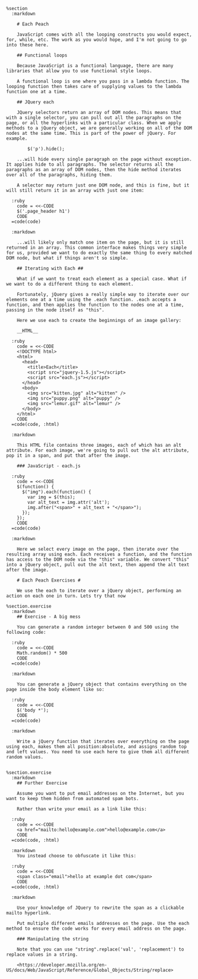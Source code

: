     %section
      :markdown

        # Each Peach

        JavaScript comes with all the looping constructs you would expect, for, while, etc. The work as you would hope, and I'm not going to go into these here.

        ## Functional loops

        Because JavaScript is a functional language, there are many libraries that allow you to use functional style loops.

        A functional loop is one where you pass in a lambda function. The looping function then takes care of supplying values to the lambda function one at a time.

        ## JQuery each

        JQuery selectors return an array of DOM nodes. This means that with a single selector, you can pull out all the paragraphs on the page, or all the hyperlinks with a particular class. When we apply methods to a jQuery object, we are generally working on all of the DOM nodes at the same time. This is part of the power of jQuery. For example.

            $('p').hide();

        ...will hide every single paragraph on the page without exception. It applies hide to all paragraphs. The selector returns all the paragraphs as an array of DOM nodes, then the hide method iterates over all of the paragraphs, hiding them.

        A selector may return just one DOM node, and this is fine, but it will still return it in an array with just one item:

      :ruby
        code = <<-CODE
        $('.page_header h1')
        CODE
      =code(code)

      :markdown

        ...will likely only match one item on the page, but it is still returned in an array. This common interface makes things very simple for us, provided we want to do exactly the same thing to every matched DOM node, but what if things aren't so simple.

        ## Iterating with Each ##

        What if we want to treat each element as a special case. What if we want to do a different thing to each element.

        Fortunately, jQuery gives a really simple way to iterate over our elements one at a time using the .each function. .each accepts a function, and then applies the function to the nodes one at a time, passing in the node itself as "this".

        Here we use each to create the beginnings of an image gallery:

        __HTML__

      :ruby
        code = <<-CODE
        <!DOCTYPE html>
        <html>
          <head>
            <title>Each</title>
            <script src="jquery-1.5.js"></script>
            <script src="each.js"></script>
          </head>
          <body>
            <img src="kitten.jpg" alt="kitten" />
            <img src="puppy.png" alt="puppy" />
            <img src="lemur.gif" alt="lemur" />
          </body>
        </html>
        CODE
      =code(code, :html)

      :markdown

        This HTML file contains three images, each of which has an alt attribute. For each image, we're going to pull out the alt attribute, pop it in a span, and put that after the image.

        ### JavaScript - each.js

      :ruby
        code = <<-CODE
        $(function() {
          $("img").each(function() {
            var img = $(this);
            var alt_text = img.attr('alt');
            img.after("<span>" + alt_text + "</span>");
          });
        });
        CODE
      =code(code)

      :markdown

        Here we select every image on the page, then iterate over the resulting array using each. Each receives a function, and the function has access to the DOM node via the "this" variable. We convert "this" into a jQuery object, pull out the alt text, then append the alt text after the image.

        # Each Peach Exercises #

        We use the each to iterate over a jQuery object, performing an action on each one in turn. Lets try that now

    %section.exercise
      :markdown
        ## Exercise - A big mess

        You can generate a random integer between 0 and 500 using the following code:

      :ruby
        code = <<-CODE
        Math.random() * 500
        CODE
      =code(code)

      :markdown

        You can generate a jQuery object that contains everything on the page inside the body element like so:

      :ruby
        code = <<-CODE
        $('body *');
        CODE
      =code(code)

      :markdown

        Write a jQuery function that iterates over everything on the page using each, makes them all position:absolute, and assigns random top and left values. You need to use each here to give them all different random values.


    %section.exercise
      :markdown
        ## Further Exercise

        Assume you want to put email addresses on the Internet, but you want to keep them hidden from automated spam bots.

        Rather than write your email as a link like this:

      :ruby
        code = <<-CODE
        <a href="mailto:hello@example.com">hello@example.com</a>
        CODE
      =code(code, :html)

      :markdown
        You instead choose to obfuscate it like this:

      :ruby
        code = <<-CODE
        <span class="email">hello at example dot com</span>
        CODE
      =code(code, :html)

      :markdown

        Use your knowledge of JQuery to rewrite the span as a clickable mailto hyperlink.

        Put multiple different emails addresses on the page. Use the each method to ensure the code works for every email address on the page.

        ### Manipulating the string

        Note that you can use "string".replace('val', 'replacement') to replace values in a string.

        <https://developer.mozilla.org/en-US/docs/Web/JavaScript/Reference/Global_Objects/String/replace>
